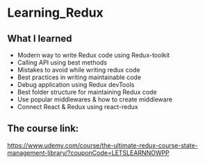 # Learning_Redux

## What I learned
- Modern way to write Redux code using Redux-toolkit
- Calling API using best methods
- Mistakes to avoid while writing redux code
- Best practices in writing maintainable code
- Debug application using Redux devTools
- Best folder structure for maintaining Redux code
- Use popular middlewares & how to create middleware
- Connect React & Redux using react-redux

## The course link:
https://www.udemy.com/course/the-ultimate-redux-course-state-management-library/?couponCode=LETSLEARNNOWPP

